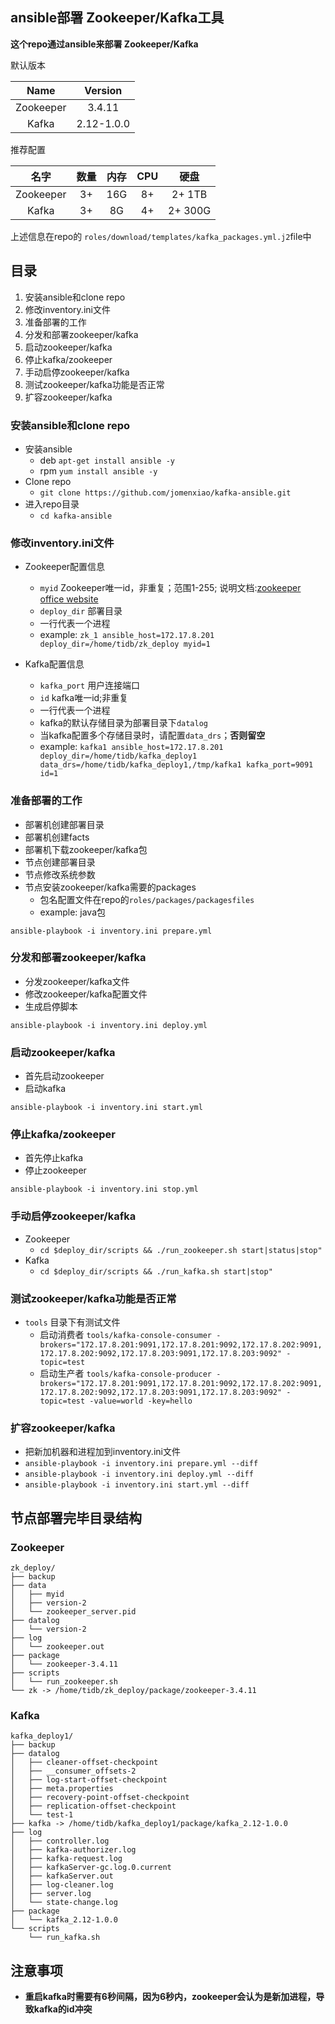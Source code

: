 ## ansible部署 Zookeeper/Kafka工具
**这个repo通过ansible来部署 Zookeeper/Kafka**

默认版本

|Name|Version| 
|:---:|:---:|
|Zookeeper|3.4.11|
|Kafka|2.12-1.0.0|

推荐配置

|名字|数量|内存|CPU|硬盘|
|:---:|:---:|:---:|:---:|:---:|
|Zookeeper|3+|16G|8+|2+ 1TB|
|Kafka|3+|8G|4+|2+ 300G|

上述信息在repo的 `roles/download/templates/kafka_packages.yml.j2`file中

目录
------
1. 安装ansible和clone repo
2. 修改inventory.ini文件
3. 准备部署的工作
4. 分发和部署zookeeper/kafka
5. 启动zookeeper/kafka
6. 停止kafka/zookeeper
7. 手动启停zookeeper/kafka
8. 测试zookeeper/kafka功能是否正常
9. 扩容zookeeper/kafka


### 安装ansible和clone repo
- 安装ansible
	- deb `apt-get install ansible -y`
	- rpm `yum install ansible -y`
- Clone repo
	- `git clone https://github.com/jomenxiao/kafka-ansible.git`
- 进入repo目录
	- `cd kafka-ansible`

### 修改inventory.ini文件
- Zookeeper配置信息
	- `myid` Zookeeper唯一id，非重复；范围1-255; 说明文档:[zookeeper office website](http://zookeeper.apache.org/doc/current/zookeeperAdmin.html#sc_configuration)
	- `deploy_dir` 部署目录
	- 一行代表一个进程
	- example: `zk_1 ansible_host=172.17.8.201  deploy_dir=/home/tidb/zk_deploy myid=1`

- Kafka配置信息
	- `kafka_port` 用户连接端口
	- `id` kafka唯一id;非重复
	- 一行代表一个进程
	- kafka的默认存储目录为部署目录下`datalog`
	- 当kafka配置多个存储目录时，请配置`data_drs`；**否则留空**
	- example: `kafka1 ansible_host=172.17.8.201 deploy_dir=/home/tidb/kafka_deploy1 data_drs=/home/tidb/kafka_deploy1,/tmp/kafka1 kafka_port=9091  id=1`
	
### 准备部署的工作 
- 部署机创建部署目录
- 部署机创建facts
- 部署机下载zookeeper/kafka包
- 节点创建部署目录
- 节点修改系统参数
- 节点安装zookeeper/kafka需要的packages
	- 包名配置文件在repo的`roles/packages/packagesfiles`
	- example: java包

`ansible-playbook -i inventory.ini prepare.yml`

### 分发和部署zookeeper/kafka
- 分发zookeeper/kafka文件
- 修改zookeeper/kafka配置文件
- 生成启停脚本

`ansible-playbook -i inventory.ini deploy.yml`

### 启动zookeeper/kafka
- 首先启动zookeeper
- 启动kafka
 
`ansible-playbook -i inventory.ini start.yml`

### 停止kafka/zookeeper
- 首先停止kafka
- 停止zookeeper
 
`ansible-playbook -i inventory.ini stop.yml`

### 手动启停zookeeper/kafka
- Zookeeper
	- `cd $deploy_dir/scripts && ./run_zookeeper.sh start|status|stop"`
- Kafka
	- `cd $deploy_dir/scripts && ./run_kafka.sh start|stop"`
	
### 测试zookeeper/kafka功能是否正常
- `tools` 目录下有测试文件
	- 启动消费者
	`tools/kafka-console-consumer -brokers="172.17.8.201:9091,172.17.8.201:9092,172.17.8.202:9091,172.17.8.202:9092,172.17.8.203:9091,172.17.8.203:9092" -topic=test`
	- 启动生产者
		`tools/kafka-console-producer -brokers="172.17.8.201:9091,172.17.8.201:9092,172.17.8.202:9091,172.17.8.202:9092,172.17.8.203:9091,172.17.8.203:9092" -topic=test -value=world -key=hello`
		
### 扩容zookeeper/kafka
- 把新加机器和进程加到inventory.ini文件
- `ansible-playbook -i inventory.ini prepare.yml --diff`
- `ansible-playbook -i inventory.ini deploy.yml --diff`
- `ansible-playbook -i inventory.ini start.yml --diff`

节点部署完毕目录结构
------
### Zookeeper
```
zk_deploy/
├── backup
├── data
│   ├── myid
│   ├── version-2
│   └── zookeeper_server.pid
├── datalog
│   └── version-2
├── log
│   └── zookeeper.out
├── package
│   └── zookeeper-3.4.11
├── scripts
│   └── run_zookeeper.sh
└── zk -> /home/tidb/zk_deploy/package/zookeeper-3.4.11
```

### Kafka
```
kafka_deploy1/
├── backup
├── datalog
│   ├── cleaner-offset-checkpoint
│   ├── __consumer_offsets-2
│   ├── log-start-offset-checkpoint
│   ├── meta.properties
│   ├── recovery-point-offset-checkpoint
│   ├── replication-offset-checkpoint
│   └── test-1
├── kafka -> /home/tidb/kafka_deploy1/package/kafka_2.12-1.0.0
├── log
│   ├── controller.log
│   ├── kafka-authorizer.log
│   ├── kafka-request.log
│   ├── kafkaServer-gc.log.0.current
│   ├── kafkaServer.out
│   ├── log-cleaner.log
│   ├── server.log
│   └── state-change.log
├── package
│   └── kafka_2.12-1.0.0
└── scripts
    └── run_kafka.sh
```

注意事项
------
- **重启kafka时需要有6秒间隔，因为6秒内，zookeeper会认为是新加进程，导致kafka的id冲突**
